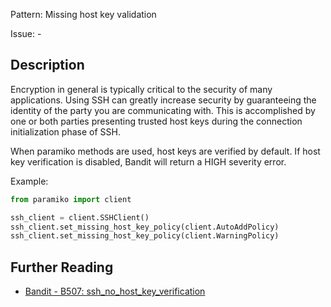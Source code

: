Pattern: Missing host key validation

Issue: -

## Description

Encryption in general is typically critical to the security of many
applications.  Using SSH can greatly increase security by guaranteeing the
identity of the party you are communicating with.  This is accomplished by one
or both parties presenting trusted host keys during the connection
initialization phase of SSH.

When paramiko methods are used, host keys are verified by default. If host key
verification is disabled, Bandit will return a HIGH severity error.

Example:

```python
from paramiko import client

ssh_client = client.SSHClient()
ssh_client.set_missing_host_key_policy(client.AutoAddPolicy)
ssh_client.set_missing_host_key_policy(client.WarningPolicy)
```

## Further Reading

* [Bandit - B507: ssh_no_host_key_verification](https://bandit.readthedocs.io/en/1.7.4/plugins/b507_ssh_no_host_key_verification.html)
